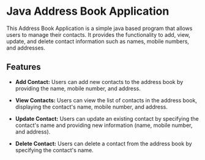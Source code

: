 # Java Address Book Application

This Address Book Application is a simple java based program that allows users to manage their contacts. It provides the functionality to add, view, update, and delete contact information such as names, mobile numbers, and addresses.

## Features

- **Add Contact:** Users can add new contacts to the address book by providing the name, mobile number, and address.

- **View Contacts:** Users can view the list of contacts in the address book, displaying the contact's name, mobile number, and address.

- **Update Contact:** Users can update an existing contact by specifying the contact's name and providing new information (name, mobile number, and address).

- **Delete Contact:** Users can delete a contact from the address book by specifying the contact's name.